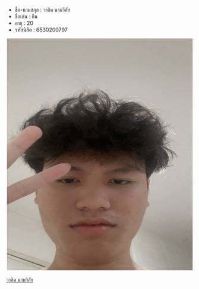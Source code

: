 - ชื่อ-นามสกุล : วาลิด นามวิลัย
- ชื่อเล่น : ยีน
- อายุ : 20
- รหัสนิสิต : 6530200797

<p align="center">
  <img src="P001.jpg" width="500" height="625" alt="student">
</p>

[วาลิด นามวิลัย]()
